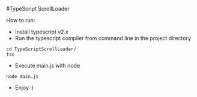 #TypeScript ScrollLoader 

How to run:
* Install typescript v2.x
* Run the typescript compiler from command line in the project directory
```
cd TypeScriptScrollLoader/
tsc
```
* Execute main.js with node 
```
node main.js
```
* Enjoy :)
